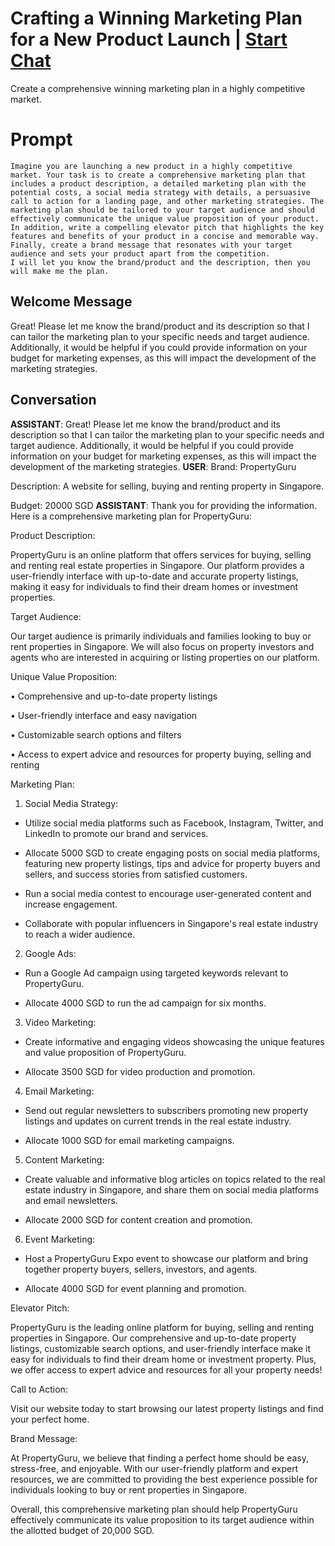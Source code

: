 

# Crafting a Winning Marketing Plan for a New Product Launch | [Start Chat](https://gptcall.net/chat.html?data=%7B%22contact%22%3A%7B%22id%22%3A%226dwEYcbXkD3yi61FH0Is0%22%2C%22flow%22%3Atrue%7D%7D)
Create a comprehensive winning marketing plan in a highly competitive market.

# Prompt

```
Imagine you are launching a new product in a highly competitive market. Your task is to create a comprehensive marketing plan that includes a product description, a detailed marketing plan with the potential costs, a social media strategy with details, a persuasive call to action for a landing page, and other marketing strategies. The marketing plan should be tailored to your target audience and should effectively communicate the unique value proposition of your product. In addition, write a compelling elevator pitch that highlights the key features and benefits of your product in a concise and memorable way. Finally, create a brand message that resonates with your target audience and sets your product apart from the competition.
I will let you know the brand/product and the description, then you will make me the plan.
```

## Welcome Message
Great! Please let me know the brand/product and its description so that I can tailor the marketing plan to your specific needs and target audience. Additionally, it would be helpful if you could provide information on your budget for marketing expenses, as this will impact the development of the marketing strategies.

## Conversation

**ASSISTANT**: Great! Please let me know the brand/product and its description so that I can tailor the marketing plan to your specific needs and target audience. Additionally, it would be helpful if you could provide information on your budget for marketing expenses, as this will impact the development of the marketing strategies.
**USER**: Brand: PropertyGuru

Description: A website for selling, buying and renting property in Singapore.

Budget: 20000 SGD
**ASSISTANT**: Thank you for providing the information. Here is a comprehensive marketing plan for PropertyGuru:



Product Description:

PropertyGuru is an online platform that offers services for buying, selling and renting real estate properties in Singapore. Our platform provides a user-friendly interface with up-to-date and accurate property listings, making it easy for individuals to find their dream homes or investment properties.



Target Audience:

Our target audience is primarily individuals and families looking to buy or rent properties in Singapore. We will also focus on property investors and agents who are interested in acquiring or listing properties on our platform.



Unique Value Proposition:

• Comprehensive and up-to-date property listings

• User-friendly interface and easy navigation

• Customizable search options and filters

• Access to expert advice and resources for property buying, selling and renting



Marketing Plan:



1. Social Media Strategy: 

- Utilize social media platforms such as Facebook, Instagram, Twitter, and LinkedIn to promote our brand and services. 

- Allocate 5000 SGD to create engaging posts on social media platforms, featuring new property listings, tips and advice for property buyers and sellers, and success stories from satisfied customers.

- Run a social media contest to encourage user-generated content and increase engagement.

- Collaborate with popular influencers in Singapore's real estate industry to reach a wider audience.



2. Google Ads:

- Run a Google Ad campaign using targeted keywords relevant to PropertyGuru.

- Allocate 4000 SGD to run the ad campaign for six months.



3. Video Marketing:

- Create informative and engaging videos showcasing the unique features and value proposition of PropertyGuru.

- Allocate 3500 SGD for video production and promotion.



4. Email Marketing:

- Send out regular newsletters to subscribers promoting new property listings and updates on current trends in the real estate industry.

- Allocate 1000 SGD for email marketing campaigns.



5. Content Marketing:

- Create valuable and informative blog articles on topics related to the real estate industry in Singapore, and share them on social media platforms and email newsletters.

- Allocate 2000 SGD for content creation and promotion.



6. Event Marketing:

- Host a PropertyGuru Expo event to showcase our platform and bring together property buyers, sellers, investors, and agents.

- Allocate 4000 SGD for event planning and promotion.



Elevator Pitch: 

PropertyGuru is the leading online platform for buying, selling and renting properties in Singapore. Our comprehensive and up-to-date property listings, customizable search options, and user-friendly interface make it easy for individuals to find their dream home or investment property. Plus, we offer access to expert advice and resources for all your property needs!



Call to Action:

Visit our website today to start browsing our latest property listings and find your perfect home.



Brand Message:

At PropertyGuru, we believe that finding a perfect home should be easy, stress-free, and enjoyable. With our user-friendly platform and expert resources, we are committed to providing the best experience possible for individuals looking to buy or rent properties in Singapore. 



Overall, this comprehensive marketing plan should help PropertyGuru effectively communicate its value proposition to its target audience within the allotted budget of 20,000 SGD.

